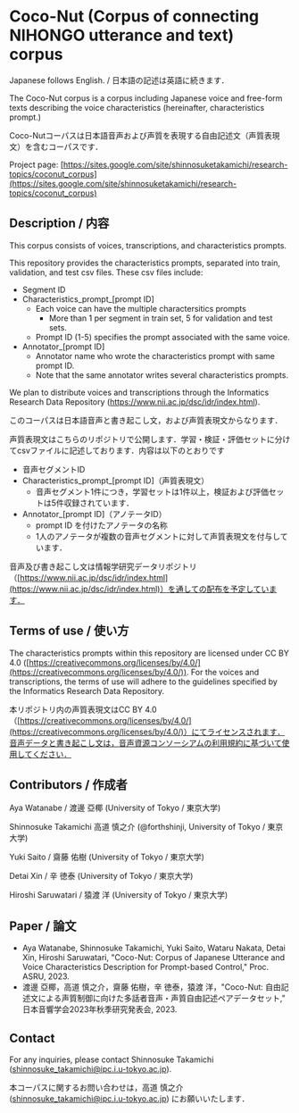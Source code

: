 # Coco-Nut (Corpus of connecting NIHONGO utterance and text) corpus

Japanese follows English. / 日本語の記述は英語に続きます．

The Coco-Nut corpus is a corpus including Japanese voice and free-form texts describing the voice characteristics (hereinafter, characteristics prompt.)

Coco-Nutコーパスは日本語音声および声質を表現する自由記述文（声質表現文）を含むコーパスです．

Project page: [https://sites.google.com/site/shinnosuketakamichi/research-topics/coconut_corpus](https://sites.google.com/site/shinnosuketakamichi/research-topics/coconut_corpus)

## Description / 内容

This corpus consists of voices, transcriptions, and characteristics prompts.

This repository provides the characteristics prompts, separated into train, validation, and test csv files. These csv files include:

* Segment ID
* Characteristics_prompt_[prompt ID]
  * Each voice can have the multiple charactersitics prompts
    * More than 1 per segment in train set, 5 for validation and test sets.
  * Prompt ID (1-5) specifies the prompt associated with the same voice.
* Annotator_[prompt ID]
  * Annotator name who wrote the characteristics prompt with same prompt ID.
  * Note that the same annotator writes several characteristics prompts.

We plan to distribute voices and transcriptions through the Informatics Research Data Repository (https://www.nii.ac.jp/dsc/idr/index.html).

このコーパスは日本語音声と書き起こし文，および声質表現文からなります．

声質表現文はこちらのリポジトリで公開します．学習・検証・評価セットに分けてcsvファイルに記述しております．内容は以下のとおりです

- 音声セグメントID
- Characteristics_prompt_[prompt ID]（声質表現文）
  - 音声セグメント1件につき，学習セットは1件以上，検証および評価セットは5件収録されています．
- Annotator_[prompt ID]（アノテータID）
  - prompt ID を付けたアノテータの名称
  - 1人のアノテータが複数の音声セグメントに対して声質表現文を付与しています．

音声及び書き起こし文は情報学研究データリポジトリ（[https://www.nii.ac.jp/dsc/idr/index.html](https://www.nii.ac.jp/dsc/idr/index.html)）を通しての配布を予定しています．

## Terms of use / 使い方

The characteristics prompts within this repository are licensed under CC BY 4.0 ([https://creativecommons.org/licenses/by/4.0/](https://creativecommons.org/licenses/by/4.0/)). For the voices and transcriptions, the terms of use will adhere to the guidelines specified by the Informatics Research Data Repository.

本リポジトリ内の声質表現文はCC BY 4.0（[https://creativecommons.org/licenses/by/4.0/](https://creativecommons.org/licenses/by/4.0/)）にてライセンスされます．音声データと書き起こし文は，音声資源コンソーシアムの利用規約に基づいて使用してください．

## Contributors / 作成者

Aya Watanabe / 渡邊 亞椰 (University of Tokyo / 東京大学)

Shinnosuke Takamichi 高道 慎之介 (@forthshinji, University of Tokyo / 東京大学)

Yuki Saito / 齋藤 佑樹 (University of Tokyo / 東京大学)

Detai Xin / 辛 徳泰 (University of Tokyo / 東京大学)

Hiroshi Saruwatari / 猿渡 洋 (University of Tokyo / 東京大学)

## Paper / 論文

- Aya Watanabe, Shinnosuke Takamichi, Yuki Saito, Wataru Nakata, Detai Xin, Hiroshi Saruwatari, "Coco-Nut: Corpus of Japanese Utterance and Voice Characteristics Description for Prompt-based Control," Proc. ASRU, 2023.
- 渡邊 亞椰，高道 慎之介，齋藤 佑樹，辛 徳泰，猿渡 洋，"Coco-Nut: 自由記述文による声質制御に向けた多話者音声・声質自由記述ペアデータセット," 日本音響学会2023年秋季研究発表会, 2023.

## Contact

For any inquiries, please contact Shinnosuke Takamichi (shinnosuke_takamichi@ipc.i.u-tokyo.ac.jp).

本コーパスに関するお問い合わせは，高道 慎之介 (shinnosuke_takamichi@ipc.i.u-tokyo.ac.jp) にお願いいたします．

